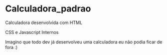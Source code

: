 # Calculadora_padrao
Calculadora desenvolvida com HTML 

CSS e Javascript Internos 

Imagino que todo dev já desenvolveu uma calculadora eu não podia ficar de fora :)
